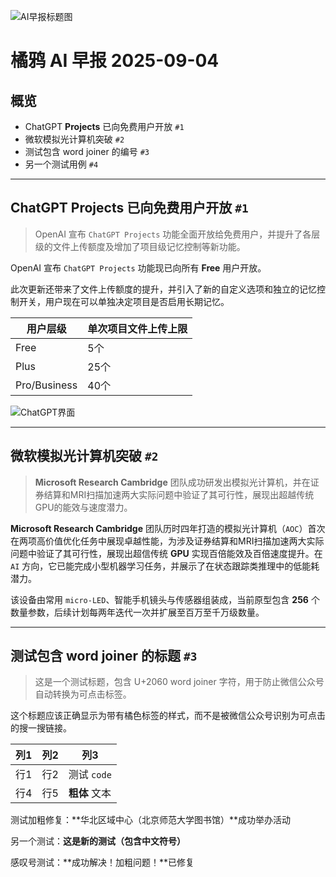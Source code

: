 ![AI早报标题图](https://mmbiz.qpic.cn/sz_mmbiz_png/ykj6qYPSm3fficYlTjsBfyTorHHzfeDmr2Ch7tZNgRgFnicV1Kh2MBaUWOV9NbORvInqSqvXCoyqCUHbZZhp80OQ/640?wx_fmt=png&from=appmsg&tp=webp&wxfrom=5&wx_lazy=1)

# 橘鸦 AI 早报 2025-09-04

## 概览

- ChatGPT **Projects** 已向免费用户开放 `#1`
- 微软模拟光计算机突破 `#2`
- 测试包含 word joiner 的编号 `#⁠3`
- 另一个测试用例 `#⁠4`

---

## ChatGPT Projects 已向免费用户开放 `#1`

> OpenAI 宣布 `ChatGPT Projects` 功能全面开放给免费用户，并提升了各层级的文件上传额度及增加了项目级记忆控制等新功能。

OpenAI 宣布 `ChatGPT Projects` 功能现已向所有 **Free** 用户开放。

此次更新还带来了文件上传额度的提升，并引入了新的自定义选项和独立的记忆控制开关，用户现在可以单独决定项目是否启用长期记忆。

| 用户层级 | 单次项目文件上传上限 |
| --- | --- |
| Free | 5个 |
| Plus | 25个 |
| Pro/Business | 40个 |

![ChatGPT界面](https://mmbiz.qpic.cn/sz_mmbiz_png/ykj6qYPSm3fficYlTjsBfyTorHHzfeDmriaPmgxbZ0d6JG9tZmBnltFdbYY0JewC1mr99F0zdaIgcV2Ca0XjuJsg/640?wx_fmt=png&from=appmsg&tp=webp&wxfrom=5&wx_lazy=1#imgIndex=1)

---

## 微软模拟光计算机突破 `#2`

> **Microsoft Research Cambridge** 团队成功研发出模拟光计算机，并在证券结算和MRI扫描加速两大实际问题中验证了其可行性，展现出超越传统GPU的能效与速度潜力。

**Microsoft Research Cambridge** 团队历时四年打造的模拟光计算机（`AOC`）首次在两项高价值优化任务中展现卓越性能，为涉及证券结算和MRI扫描加速两大实际问题中验证了其可行性，展现出超信传统 **GPU** 实现百倍能效及百倍速度提升。在 `AI` 方向，它已能完成小型机器学习任务，并展示了在状态跟踪类推理中的低能耗潜力。

该设备由常用 `micro-LED`、智能手机镜头与传感器组装成，当前原型包含 **256** 个数量参数，后续计划每两年迭代一次并扩展至百万至千万级数量。

---

## 测试包含 word joiner 的标题 `#⁠3`

> 这是一个测试标题，包含 U+2060 word joiner 字符，用于防止微信公众号自动转换为可点击标签。

这个标题应该正确显示为带有橘色标签的样式，而不是被微信公众号识别为可点击的搜一搜链接。

| 列1 | 列2 | 列3 |
| --- | --- | --- |
| 行1 | 行2 | 测试 `code` |
| 行4 | 行5 | **粗体** 文本 |

测试加粗修复：**华北区域中心（北京师范大学图书馆）**成功举办活动

另一个测试：**这是新的测试（包含中文符号）**

感叹号测试：**成功解决！加粗问题！**已修复

